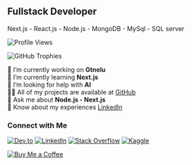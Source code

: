 ## Fullstack Developer
Next.js - React.js - Node.js - MongoDB - MySql - SQL server

![Profile Views](https://komarev.com/ghpvc/?username=mratashnejad&label=Profile%20views&color=0e75b6&style=flat)

![GitHub Trophies](https://github-profile-trophy.vercel.app/?username=mratashnejad)

🔭 I’m currently working on **Gtnelu**  
🌱 I’m currently learning **Next.js**  
🤝 I’m looking for help with **AI**  
👨‍💻 All of my projects are available at [GitHub](https://github.com/Mratashnejad)  
💬 Ask me about **Node.js - Next.js**  
📄 Know about my experiences [LinkedIn](https://www.linkedin.com/in/alirezaatashnejad/)

### Connect with Me
[![Dev.to](https://raw.githubusercontent.com/rahuldkjain/github-profile-readme-generator/master/src/images/icons/Social/devto.svg)](https://dev.to/mratashnejad)
[![LinkedIn](https://raw.githubusercontent.com/rahuldkjain/github-profile-readme-generator/master/src/images/icons/Social/linked-in-alt.svg)](https://www.linkedin.com/in/alirezaatashnejad/)
[![Stack Overflow](https://raw.githubusercontent.com/rahuldkjain/github-profile-readme-generator/master/src/images/icons/Social/stack-overflow.svg)](https://stackoverflow.com/users/13326869/alireza-atashnejad?tab=profile)
[![Kaggle](https://raw.githubusercontent.com/rahuldkjain/github-profile-readme-generator/master/src/images/icons/Social/kaggle.svg)](https://www.kaggle.com/alirezaatashnejad)

[![Buy Me a Coffee](https://cdn.buymeacoffee.com/buttons/v2/default-yellow.png)](https://www.buymeacoffee.com/alirezaata0)
